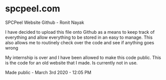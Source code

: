 # spcpeel.com
SPCPeel Website Github - Ronit Nayak


I have decided to upload this file onto Github as a means to keep track of everything and allow everything to be stored in an easy to 
manage. This also allows me to routinely check over the code and see if anything goes wrong

My internship is over and I have been allowed to make this code public. This is the code for an old website that I made. Is currently not in use.


Made public - March 3rd 2020 - 12:05 PM
